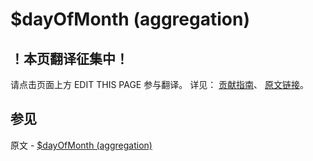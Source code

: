 # $dayOfMonth (aggregation)

## ！本页翻译征集中！

请点击页面上方 EDIT THIS PAGE 参与翻译。
详见：
[贡献指南]( https://github.com/JinMuInfo/MongoDB-Manual-zh/blob/master/CONTRIBUTING.md )、
[原文链接](  https://docs.mongodb.com/manual/reference/operator/aggregation/dayOfMonth/  )。

## 参见

原文 - [$dayOfMonth (aggregation)]( https://docs.mongodb.com/manual/reference/operator/aggregation/dayOfMonth/ )

